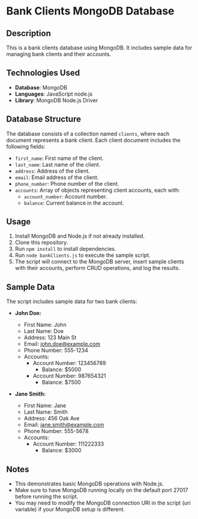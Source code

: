 # Bank Clients MongoDB Database

## Description
This is a bank clients database using MongoDB. It includes sample data for managing bank clients and their accounts.

## Technologies Used
- **Database**: MongoDB
- **Languages**: JavaScript node.js
- **Library**: MongoDB Node.js Driver

## Database Structure
The database consists of a collection named `clients`, where each document represents a bank client. Each client document includes the following fields:
- `first_name`: First name of the client.
- `last_name`: Last name of the client.
- `address`: Address of the client.
- `email`: Email address of the client.
- `phone_number`: Phone number of the client.
- `accounts`: Array of objects representing client accounts, each with:
  - `account_number`: Account number.
  - `balance`: Current balance in the account.

## Usage
1. Install MongoDB and Node.js if not already installed.
2. Clone this repository.
3. Run `npm install` to install dependencies.
4. Run `node bankClients.js` to execute the sample script.
5. The script will connect to the MongoDB server, insert sample clients with their accounts, perform CRUD operations, and log the results.

## Sample Data
The script includes sample data for two bank clients:
- **John Doe:**
  - First Name: John
  - Last Name: Doe
  - Address: 123 Main St
  - Email: john.doe@example.com
  - Phone Number: 555-1234
  - Accounts:
    - Account Number: 123456789
      - Balance: $5000
    - Account Number: 987654321
      - Balance: $7500

- **Jane Smith:**
  - First Name: Jane
  - Last Name: Smith
  - Address: 456 Oak Ave
  - Email: jane.smith@example.com
  - Phone Number: 555-5678
  - Accounts:
    - Account Number: 111222333
      - Balance: $3000

## Notes
- This demonstrates basic MongoDB operations with Node.js.
- Make sure to have MongoDB running locally on the default port 27017 before running the script.
- You may need to modify the MongoDB connection URI in the script (uri variable) if your MongoDB setup is different.

